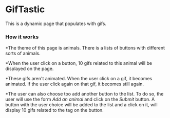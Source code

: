 # GifTastic

This is a dynamic page that populates with gifs.

### How it works
*The theme of this page is animals. There is a lists of buttons with different sorts of animals.

*When the user click on a button, 10 gifs related to this animal will be displayed on the page.

*These gifs aren't animated. When the user click on a gif, it becomes animated. If the user click again on that gif, it becomes still again.

*The user can also choose too add another button to the list. To do so, the user will use the form *Add an animal* and click on the *Submit* button. A button with the user choice will be added to the list and a click on it, will display 10 gifs related to the tag on the button.
